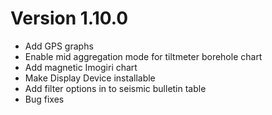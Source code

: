 # Version 1.10.0

- Add GPS graphs
- Enable mid aggregation mode for tiltmeter borehole chart
- Add magnetic Imogiri chart
- Make Display Device installable
- Add filter options in to seismic bulletin table
- Bug fixes
